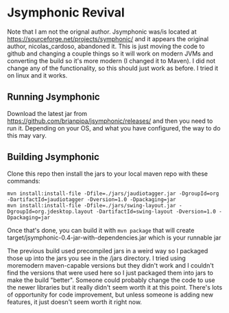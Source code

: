 # Jsymphonic Revival

Note that I am not the orignal author. Jsymphonic was/is located at https://sourceforge.net/projects/symphonic/ and it appears the original author, nicolas_cardoso, abandoned it. This is just moving the code to github and changing a couple things so it will work on modern JVMs and converting the build so it's more modern (I changed it to Maven). I did not change any of the functionality, so this should just work as before. I tried it on linux and it works. 

## Running Jsymphonic
Download the latest jar from https://github.com/brianpipa/jsymphonic/releases/ and then you need to run it. Depending on your OS, and what you have configured, the way to do this may vary.

## Building Jsymphonic
Clone this repo then install the jars to your local maven repo with these commands:
```
mvn install:install-file -Dfile=./jars/jaudiotagger.jar -DgroupId=org -DartifactId=jaudiotagger -Dversion=1.0 -Dpackaging=jar
mvn install:install-file -Dfile=./jars/swing-layout.jar -DgroupId=org.jdesktop.layout -DartifactId=swing-layout -Dversion=1.0 -Dpackaging=jar
```
Once that's done, you can build it with `mvn package` that will create target/jsymphonic-0.4-jar-with-dependencies.jar which is your runnable jar

The previous build used precompiled jars in a weird way so I packaged those up into the jars you see in the /jars directory. I tried using moremodern maven-capable versions but they didn't work and I couldn't find the versions that were used here so I just packaged them into jars to make the build "better". Someone could probably change the code to use the newer libraries but it really didn't seem worth it at this point. There's lots of opportunity for code improvement, but unless someone is adding new features, it just doesn't seem worth it right now.
